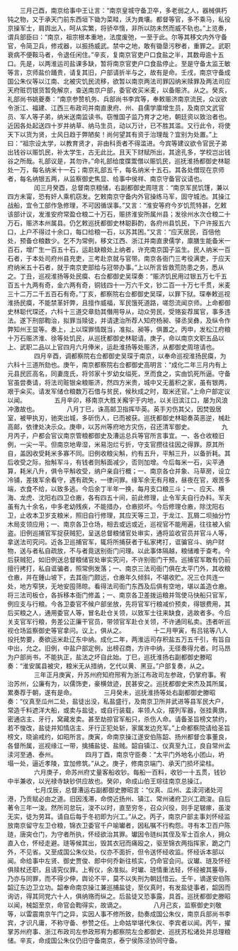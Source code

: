 <!-- { "loadSidebar": true } -->
　　三月己酉，南京给事中王让言：“南京皇城守备卫卒，多老弱之人，器械俱朽钝之物，又于承天门前东西垣下锄为菜畦，沃为粪壤。都督等官，多不乘马，私役京操军士，肩舆出入，呵从实繁，将骄卒惰，非所以防未然而威不轨也。”上览奏，谓兵部臣曰：“南京，祖宗根本重地，法度废弛，一至于此。尔等其移文内外守备官，令简卫兵，修戎器，以振扬威武。禁中之地，敢有锄垦污秽者，重罪之。武职衰病不便鞍马者，令退任闲住。”辛亥，复南京官吏户口食盐之半，其数毋逾十五口。先是，以两淮运司盐课多缺，暂将南京官吏户口食盐停止。至是守备太监王敏等言，京师盐价踊贵，请复其旧，户部请折半与之，故有是命。壬戌，南京守备成国公朱仪等以江南、北被灾饥民流移，欲暂以南京两法司罪囚纳米赎罪及两法司应天府赃罚银货暂免解京，查送南京户部，委官收买米麦，以备赈济。从之。癸亥，礼部尚书姚夔奏：“南京参赞机务、兵部尚书李宾等，奉敕赈济南京流民，众议欲令浙江、福建、江西三布政司并南直隶府、州、县儒学廪增生员，及南京文武官员、军人等子弟，纳米送南监读书。窃惟国子监乃育才之地，朝廷资以致治者也。近因各处起送四十岁并纳草、纳马生员，动以万计，已不胜其滥。又行此令，将使天下以货为贤，士风日趋于弊陋矣！尚何望其有资于治理哉？宜别为处置。”上曰：“祖宗设太学，以教育贤才，非由科贡者不得滥进。今宾等建议欲令官民子弟出钱谷以赈饥民，补太学生，古无此比。且天下财赋所出，其途孔多，学校岂出钱谷之所哉。礼部议是，其勿许。”命礼部给度牒鬻僧以赈饥民，巡抚淮扬都御史林聪处一万，每名纳米十一石；南京礼部五千，每名纳米十五石。其各处僧现在京师者，每名纳银五两，从监察御史焦显、给事中侯祥、南京守备官议请也。
　　
　　闰三月癸酉，总督南京粮储，右副都御史周瑄言：“南京军民饥馑，兼以四方未甯，恐有奸人乘机窃发。乞敕南京守备内外官操练马军，固守城池。其操江战船，宜令工部作急修理，不可因循误事。”又言：“淮安等府今岁饥荒特甚，乞敕该部计议，发淮安府常盈仓粮二十万石，赈挤淮安所属州县；发徐州水次仓粮二十万石，赈济本州属县。仍乞敕巡抚都御史林聪斟酌，各府州县饥民，下户许报五六口，上户不得过十余口，每口给粮一石，以苏其困。”又言：“应天居民，百倍他处，预备仓粮数少。乞不为常例，移文江西、浙江并南直隶儒学，廪膳生能备米一百石，增广生一百五十石，运赴缺粮处上纳者，许充南京国子监生。民人纳米一百石者，于本处司府州县充吏，三考赴京就与官带。南京各衙门三考役满吏，于应天府纳米五十石者，就于南京吏部给与冠带办事。”上以所言皆救荒防患之务，悉从之。丁丑，巡视淮扬等处民瘼、右佥都御史吴琛奏：“赈济饥民用过银五万七千五百五十九两有奇，金六两有奇，铜钱四十一万六千文，钞二百一十万七千贯，米麦三十二万二千五百石有奇。”丁亥，都察院右佥都御史吴琛，以罪下狱。琛奉敕巡视淮扬民瘼，不能禁革奸弊，且擅作威福，军民饿死道路，嗟怨流闻京师。上命都御史林聪代琛还，六科十三道交章劾其僭用导从，动众劳民，受赂妄荐属官，事多违法。遂下刑部鞫治，拟罪当赎徒，并请逮治所荐人知府杨昶、驿丞吴彝，及纵令作弊知州王显等。奏上，上以琛罪情既当，准拟。昶等，俱置之。丙申，发松江府粮十万石赈济淮、徐等处饥民，从巡抚都御史林聪请。庚子，命以南京文职五品以上、武职二品以上官四月六月俸米，运赴淮扬等处赈济，从都御史周瑄请也。
　　
　　四月辛酉，调都察院右佥都御史吴琛于南京，以奉命巡视淮扬民瘼，为六科十三道所劾也。庚午，南京都察院右佥都御史高明言：“成化二年三月内有上元县民匠高名，同妻庞氏，将邻家十岁幼女缢死，烹而食之，实由饥死所逼。守备官虽尝奏请，将法司赃银籴粮赈济，然四方米贵，城中又无蓄积之家，虽有银两，艰于籴买。请发军储仓粮数万石借与贫民，候秋成之时，取米还官。”上命户部定议以闻。
　　
　　五月辛卯，移南京大胜关廨宇于内地，以关旧滨江口，屡为风浪冲激故也。
　　
　　八月丁巳，诛高邮卫指挥毕英。英手刃伤其父，因焚毁居室，被甲执刃，驰突出城，多斫伤人，已而被获。巡抚都御史林聪奏英恶逆，械赴高邮，依律处决示众。庚申，以苏州等府地方灾伤，召还清军御史。
　　
　　九月丙子，户都会官议南京管粮都御史及漕运总兵等官所言事宜。一、各仓收粮旧例，一尖一平。但南京地卑湿，米易泡烂亏折，守支官攒往往因之得罪。原其所自，盖因收受耗米多寡不同。旧例收粮尖斛，约有五升，平斛三升，以备折耗。其后收受之际，抬斛军斗，有钱者则斛面减少，否则加增。今后每米一石，尖平通算，耗米八升，俱令平斛收受，纳户亲自行概；一、南京各仓并象、马草房，设立冷铺，差拨军余看守，遇有疏失，一律问罪。缘军余无有月粮，昼夜在官，艰苦多端，衣食不给，以致多逃。今后余丁半年一换，每月支口粮三斗；一、应天、横海、龙虎、沈阳右四卫仓廒，各有四五十间，前此修理，止令军夫自行办料。军夫虽有九十余名，中多老幼残疾，不能措办，仓廒损坏。今后修理仓廒，除沈阳右卫，止收本卫岁支粮米，照旧自行修理，其应天等三卫，于龙江、瓦屑二坝抽分竹木局支领应用；一、南京各卫仓场，相去或远或近，巡视官不能用遍，往往被入偷盗。旧例巡捕官军捉获贼犯，呈送总督粮储官处审实，通将监收官员并官斗人等，拿送法司究问。近各卫巡捕官军，辄将所捕获者于私家拷打，诓骗官斗、纳户财物，送与者私自疏放，不与者竟送别衙门问理。以此事体隔越，粮储难于查考。今后获贼犯，如旧例送总督粮储官处审实究问，不许别衙门干预。巡捕官军敢有仍前擅行拷打，私自诓骗者，照常例发落；一、南京三法司衙门俱在太平门外，其收粮仓廒，并在鍾山坡下，去其衙门颇远，仓廒年久倾斜，不堪收贮。况三仓共连一处，地方窄狭，无地安囤筛晾。看得法司衙门东西及后俱有空地，堪以盖造仓廒。将三法司板仓，各拆移本衙门修盖；一、南京各卫差拨运粮并驾使马快船只官军，例应支与行粮。今各卫委官不候户部坐放，先将官军行粮减价预卖，得银费用，其后买粮之人，通用委官人等，冒名赴仓关领，以致军士往来缺食，逃故者多。今后关支官军行粮，务差公正廉干官员，带领官军赴仓关领，不许通同私卖。违者听巡视仓场监察御史等官拿问。议上，俱从之。
　　
　　十二月甲寅，有吕铭等八人投托势要，奏欲运米赴辽东中纳。成化二年，两淮运司存积盐五万五千引，有旨自中出，允之。旧例，中盐户部定例，出榜召商，方许中纳，无径奏得允者。时马昂为户部尚书，不能执正，盐法之坏自此始。丁巳，巡抚淮扬右副都御史滕昭奏：“淮安属县被灾，粮米无从措纳，乞代以黄、黑豆。”户部复奏，从之。
　　
　　三年正月庚寅，升苏州府知府邢宥为浙江布政司左参政，仍掌府事。宥治苏州，公廉有为，以儒饰吏，豪横敛迹，民甚安之。巡抚都御史宋杰及其所属，累奏荐于朝，遂有是命。
　　
　　三月癸未，巡抚淮扬等处右副都御史滕昭奏：“仪真至瓜州二处，盐徒出没，私盐盛行，及南京卫所并武进等县军民大户，常造千料遮洋大船，或卖与盐徒，或自行装载，率领人众，摆列军器，张挂黄旗，密通店主、牙行，窝藏发卖。甚至劫掠官军船只，杀伤人命。请备圣旨榜文禁约，若不悛改，盐徒并知情店主、牙行正犯处斩，家属发边充军。”上命都察院请给圣旨榜文，晓谕戒约，如昭所言。庚寅，命南京操江遂安伯陈韶、扬州都督佥事董良，各督所属，巡视缘江一带，擒捕盐徒、盐贼。韶自镇江、仪真至九江，良自常州孟渎河至通、泰州。
　　
　　四月丁酉，南京守臣奏：“太平门外地名小团山，坍塌一处，逼近孝陵，宜加修筑。”从之。庚子，修南京端门、承天门损坏梁柱。
　　
　　六月庚子，命苏州府丈量客船收钞。每船一百料，收钞一十五贯，钱钞中半兼收，以光禄寺缺钞供应故也。癸卯，命成山伯王琮往南京总操江。
　　
　　七月戊辰，总督漕运右副都御史滕昭言：“仪真、瓜州、孟渎河诸处河港，乃贡赋必由之道。旧因浅滞，命傍近扬州、镇江、常州诸府卫兴工疏浚。自后著令三年一浚。然所司怠玩，浚不以时，直至穷冬，召众兴役，则手足皲瘃，虽浚无实，徒为劳耳。请自后每于冬初即为兴工。”从之。丙子，南京户部主事刘怀经监放南京留守左卫仓粮，锦衣卫委官千户喻瓛者，因私嘱不行构怨。寻有本卫百户陈琏，唐突仓门，为守者所执，怀经欲治其罪。瓛因令琏纠其侄及军士百余人，拥众直入仓，怀经走避。琏等候其出，毁其衣冠而痛殴之，驱至锦衣两指挥家，跪之门外，不见省。又至成国公朱仪处，仪亦不面折，但令送怀经收监。怀经诉本部以闻。命给事中左贤、御史贾俊、郎中何乔新往核实，仍命官会问。议瓛、琏及怀经俱赎杖还职，且请究仪罪。上宥仪，余准拟。时瓛、琏情重法轻，怀经被其箠辱，乃亦与同罪，而不得少伸，舆论不平，莫不以失刑为朝廷惜云。壬午，谪遂安伯陈韶辽东边卫立功。韶奉命南京操江兼巡捕盐徒，至仪真时，有发盐徒事者，韶因而询访，得其同党六十人，俱纳赂而纵之。后盐徒又恐事露，具首。巡抚都御史滕昭以闻，械韶至京，命官会鞫得实，故谪之。
　　
　　八月己亥，监察御史刘敬等，以雷震南京午门之异，实因人事不修所致，劾奏成国公朱仪，南京兵部尚书李宾，才识凡庸，不称守备、参赞之任。上命姑举堪代朱仪、李宾者以闻。丙午，擢掌苏州府事、浙江布政司左参政邢宥为都察院左佥都御史、巡抚苏松诸处并总理粮储。辛亥，命成国公朱仪仍旧守备南京，泰宁侯陈泾协同守备。
　　
